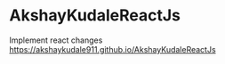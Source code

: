 # AkshayKudaleReactJs
Implement react changes
https://akshaykudale911.github.io/AkshayKudaleReactJs
